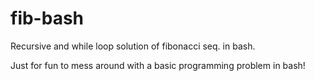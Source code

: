 # fib-bash
Recursive and while loop solution of fibonacci seq. in bash.

Just for fun to mess around with a basic programming problem in bash!
